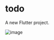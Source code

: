 # todo

A new Flutter project.

![image](https://github.com/user-attachments/assets/5f47d057-2c02-45a1-a185-b54aebe09767)
